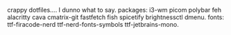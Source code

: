 crappy dotfiles.... I dunno what to say.
packages: i3-wm picom polybar feh alacritty cava cmatrix-git fastfetch fish spicetify brightnessctl dmenu.
fonts: ttf-firacode-nerd ttf-nerd-fonts-symbols ttf-jetbrains-mono.

